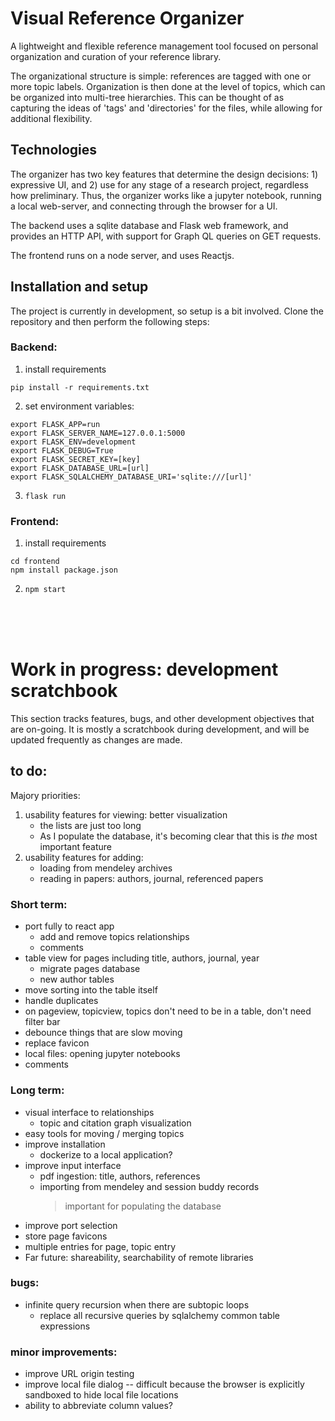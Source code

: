 # Visual Reference Organizer

A lightweight and flexible reference management tool focused on personal organization and curation of your reference library.

The organizational structure is simple: references are tagged with one or more topic labels. Organization is then done at the level of topics, which can be organized into multi-tree hierarchies. This can be thought of as capturing the ideas of 'tags' and 'directories' for the files, while allowing for additional flexibility.


## Technologies

The organizer has two key features that determine the design decisions: 1) expressive UI, and 2) use for any stage of a research project, regardless how preliminary. Thus, the organizer works like a jupyter notebook, running a local web-server, and connecting through the browser for a UI.

The backend uses a sqlite database and Flask web framework, and provides an HTTP API, with support for Graph QL queries on GET requests.

The frontend runs on a node server, and uses Reactjs. 


## Installation and setup

The project is currently in development, so setup is a bit involved. Clone the repository and then perform the following steps:

### Backend:
1. install requirements
```
pip install -r requirements.txt
```

2. set environment variables:
```
export FLASK_APP=run
export FLASK_SERVER_NAME=127.0.0.1:5000
export FLASK_ENV=development
export FLASK_DEBUG=True
export FLASK_SECRET_KEY=[key]
export FLASK_DATABASE_URL=[url]
export FLASK_SQLALCHEMY_DATABASE_URI='sqlite:///[url]'
```
3. ```flask run```


### Frontend:
1. install requirements
```
cd frontend
npm install package.json
```

2. ```npm start```


<br />
<br />
<br />


# Work in progress: development scratchbook

This section tracks features, bugs, and other development objectives that are on-going. It is mostly a scratchbook during development, and will be updated frequently as changes are made.


## to do:
Majory priorities:

1. usability features for viewing: better visualization
    - the lists are just too long
    - As I populate the database, it's becoming clear that this is _the_ most important feature
2. usability features for adding: 
    - loading from mendeley archives 
    - reading in papers: authors, journal, referenced papers


### Short term:
- port fully to react app
    - add and remove topics relationships
    - comments 
- table view for pages including title, authors, journal, year
    - migrate pages database
    - new author tables
- move sorting into the table itself
- handle duplicates
- on pageview, topicview, topics don't need to be in a table, don't need filter bar
- debounce things that are slow moving
- replace favicon
- local files: opening jupyter notebooks
- comments



### Long term:
- visual interface to relationships
    * topic and citation graph visualization
- easy tools for moving / merging topics
- improve installation
    * dockerize to a local application?
- improve input interface
    * pdf ingestion: title, authors, references
    * importing from mendeley and session buddy records
        > important for populating the database
- improve port selection
- store page favicons
- multiple entries for page, topic entry
- Far future: shareability, searchability of remote libraries


### bugs:
- infinite query recursion when there are subtopic loops
    * replace all recursive queries by sqlalchemy common table expressions


### minor improvements:
- improve URL origin testing
- improve local file dialog -- difficult because the browser is explicitly sandboxed to hide local file locations
- ability to abbreviate column values?


